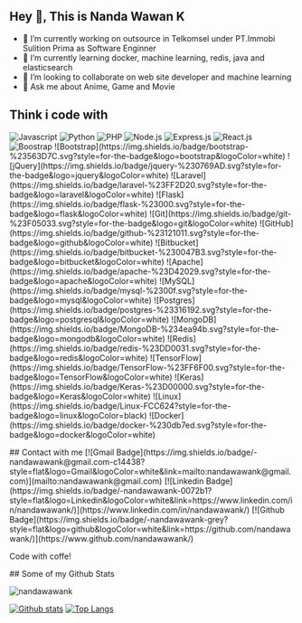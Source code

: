 ## Hey 👋, This is Nanda Wawan K
- 🔭 I’m currently working on outsource in Telkomsel under PT.Immobi Sulition Prima as Software Enginner
- 🌱 I’m currently learning docker, machine learning, redis, java and elasticsearch
- 👯 I’m looking to collaborate on web site developer and machine learning
- 💬 Ask me about Anime, Game and Movie

## Think i code with
<p>
 <img alt="Javascript" src="https://img.shields.io/badge/javascript-%23323330.svg?style=for-the-badge&logo=javascript&logoColor=%23F7DF1E"/>
 <img alt="Python" src="https://img.shields.io/badge/python-%2314354C.svg?style=for-the-badge&logo=python&logoColor=white" />
 <img alt="PHP" src="https://img.shields.io/badge/php-%23777BB4.svg?style=for-the-badge&logo=php&logoColor=white" />
 <img alt="Node.js" src="https://img.shields.io/badge/node.js-%2343853D.svg?style=for-the-badge&logo=node.js&logoColor=white" />
 <img alt="Express.js" src="https://img.shields.io/badge/express.js-%23404d59.svg?style=for-the-badge&logo=express&logoColor=%2361DAFB" />
 <img alt="React.js" src="https://img.shields.io/badge/react-%2320232a.svg?style=for-the-badge&logo=react&logoColor=%2361DAFB" />
 <img alt="Boostrap" src="https://img.shields.io/badge/bootstrap-%23563D7C.svg?style=for-the-badge&logo=bootstrap&logoColor=white" />
![Bootstrap](https://img.shields.io/badge/bootstrap-%23563D7C.svg?style=for-the-badge&logo=bootstrap&logoColor=white)
![jQuery](https://img.shields.io/badge/jquery-%230769AD.svg?style=for-the-badge&logo=jquery&logoColor=white)
![Laravel](https://img.shields.io/badge/laravel-%23FF2D20.svg?style=for-the-badge&logo=laravel&logoColor=white)
![Flask](https://img.shields.io/badge/flask-%23000.svg?style=for-the-badge&logo=flask&logoColor=white)
![Git](https://img.shields.io/badge/git-%23F05033.svg?style=for-the-badge&logo=git&logoColor=white)
![GitHub](https://img.shields.io/badge/github-%23121011.svg?style=for-the-badge&logo=github&logoColor=white)
![Bitbucket](https://img.shields.io/badge/bitbucket-%230047B3.svg?style=for-the-badge&logo=bitbucket&logoColor=white)
![Apache](https://img.shields.io/badge/apache-%23D42029.svg?style=for-the-badge&logo=apache&logoColor=white)
![MySQL](https://img.shields.io/badge/mysql-%2300f.svg?style=for-the-badge&logo=mysql&logoColor=white)
![Postgres](https://img.shields.io/badge/postgres-%23316192.svg?style=for-the-badge&logo=postgresql&logoColor=white)
![MongoDB](https://img.shields.io/badge/MongoDB-%234ea94b.svg?style=for-the-badge&logo=mongodb&logoColor=white)
![Redis](https://img.shields.io/badge/redis-%23DD0031.svg?style=for-the-badge&logo=redis&logoColor=white)
![TensorFlow](https://img.shields.io/badge/TensorFlow-%23FF6F00.svg?style=for-the-badge&logo=TensorFlow&logoColor=white)
![Keras](https://img.shields.io/badge/Keras-%23D00000.svg?style=for-the-badge&logo=Keras&logoColor=white)
![Linux](https://img.shields.io/badge/Linux-FCC624?style=for-the-badge&logo=linux&logoColor=black)
![Docker](https://img.shields.io/badge/docker-%230db7ed.svg?style=for-the-badge&logo=docker&logoColor=white)
 </p>
## Contact with me
[![Gmail Badge](https://img.shields.io/badge/-nandawawank@gmail.com-c14438?style=flat&logo=Gmail&logoColor=white&link=mailto:nandawawank@gmail.com)](mailto:nandawawank@gmail.com) 
[![Linkedin Badge](https://img.shields.io/badge/-nandawawank-0072b1?style=flat&logo=Linkedin&logoColor=white&link=https://www.linkedin.com/in/nandawawank/)](https://www.linkedin.com/in/nandawawank/) [![Github Badge](https://img.shields.io/badge/-nandawawank-grey?style=flat&logo=github&logoColor=white&link=https://github.com/nandawawank/)](https://www.github.com/nandawawank/) <p align='left'>Code with coffe!</p>
## Some of my Github Stats
<p align=left> <img src=https://komarev.com/ghpvc/?username=nandawawank alt=nandawawank /> </p>

[![Github stats](https://github-readme-stats.vercel.app/api?username=nandawawank&show_icons=true&include_all_commits=true)](https://github.com/nandawawank/github-readme-stats)
[![Top Langs](https://github-readme-stats.vercel.app/api/top-langs/?username=nandawawank&layout=compact)](https://github.com/nandawawank/github-readme-stats)


